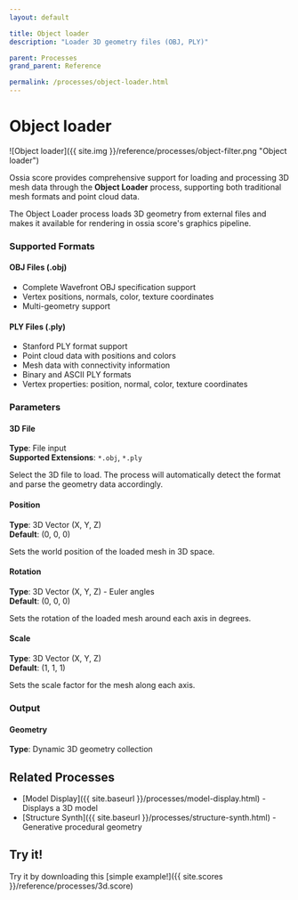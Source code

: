 ```yaml
---
layout: default

title: Object loader
description: "Loader 3D geometry files (OBJ, PLY)"

parent: Processes
grand_parent: Reference

permalink: /processes/object-loader.html
---
```


# Object loader

![Object loader]({{ site.img }}/reference/processes/object-filter.png "Object loader")

Ossia score provides comprehensive support for loading and processing 3D mesh data through the **Object Loader** process, supporting both traditional mesh formats and point cloud data.

The Object Loader process loads 3D geometry from external files and makes it available for rendering in ossia score's graphics pipeline.

### Supported Formats

#### OBJ Files (.obj)
- Complete Wavefront OBJ specification support
- Vertex positions, normals, color, texture coordinates
- Multi-geometry support

#### PLY Files (.ply)
- Stanford PLY format support
- Point cloud data with positions and colors
- Mesh data with connectivity information
- Binary and ASCII PLY formats
- Vertex properties: position, normal, color, texture coordinates

### Parameters

#### 3D File
**Type**: File input  
**Supported Extensions**: `*.obj`, `*.ply`

Select the 3D file to load. The process will automatically detect the format and parse the geometry data accordingly.

#### Position
**Type**: 3D Vector (X, Y, Z)  
**Default**: (0, 0, 0)

Sets the world position of the loaded mesh in 3D space.

#### Rotation
**Type**: 3D Vector (X, Y, Z) - Euler angles  
**Default**: (0, 0, 0)

Sets the rotation of the loaded mesh around each axis in degrees.

#### Scale
**Type**: 3D Vector (X, Y, Z)  
**Default**: (1, 1, 1)

Sets the scale factor for the mesh along each axis.

### Output

#### Geometry
**Type**: Dynamic 3D geometry collection  


## Related Processes

- [Model Display]({{ site.baseurl }}/processes/model-display.html) - Displays a 3D model
- [Structure Synth]({{ site.baseurl }}/processes/structure-synth.html) - Generative procedural geometry

## Try it!

Try it by downloading this [simple example!]({{ site.scores }}/reference/processes/3d.score)